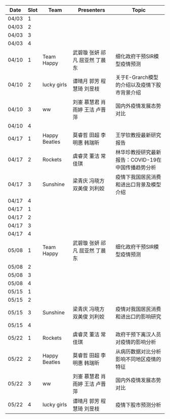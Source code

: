 Date      | Slot       | Team      | Presenters       | Topic
------ | ------ | ------- | ----------- | -----
04/03   |  1          |               |                         | 
04/03   |  2          |               |                         | 
04/03   |  3          |               |                         | 
04/03   |  4          |               |                         | 
04/10   |  1          | Team Happy    | 武碧璇 张妍 祁凡 屈亚然 丁晨东  | 细化政府干预SIR模型疫情预测
04/10   |  2          | lucky girls   | 谭晴月 郭芳 程慧琦 刘昱枝 |   关于E-Grarch模型的介绍以及疫情下股市背景介绍
04/10   |  3          |  ww           | 刘崟 慕慧君 肖雨婷 王洁 卢晋萍| 国内外疫情发展态势对比
04/10   |  4          |               |                         |
04/17   |  1          |Happy Beatles  |莫睿哲 田超 李明惠 韩瑞昕  |王学钦教授最新研究报告 
04/17   |  2          |  Rockets  |  虞睿灵 董洁 常佳琪  |  林华珍教授研究最新报告：COVID-19在中国传播趋势分析
04/17   |  3          |  Sunshine   | 梁青庆 冯晓方 双美俊 刘利姣 |  疫情下我国居民消费和进出口背景及模型介绍
04/17	  |  4          |               |                         |
04/17   |  1          |               |                         | 
04/17   |  2          |               |                         |
04/17	  |  3          |               |                         |
04/17	  |  4          |               |                         |
05/08   |  1          | Team Happy    | 武碧璇 张妍 祁凡 屈亚然 丁晨东  | 细化政府干预SIR模型疫情预测
05/08   |  2          |               |                         |
05/08	  |  3          |               |                         |
05/08	  |  4          |               |                         |
05/15   |  1          |               |                         | 
05/15   |  2          |               |                         |
05/15	|  3          |  Sunshine   | 梁青庆 冯晓方 双美俊 刘利姣 |  疫情对我国居民消费和进出口的影响研究
05/15	 |  4          |               |                         |
05/22   |  1          |  Rockets  |  虞睿灵 董洁 常佳琪  |  政府干预下离汉人员对疫情的影响分析
05/22   |  2          | Happy Beatles |莫睿哲 田超 李明惠 韩瑞昕  | 从病历数据对比分析影响不同地区疫情的特征                                 
05/22   |  3          |    ww         | 刘崟 慕慧君 肖雨婷 王洁 卢晋萍| 国内外疫情发展态势对比
05/22	  |  4          |  lucky girls  | 谭晴月 郭芳 程慧琦 刘昱枝 | 疫情下股市预测分析

